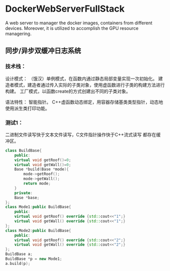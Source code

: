 # DockerWebServerFullStack
A web server to manager the docker images, containers from different devices. Moreover, it is utilized to accomplish the GPU resource managering.


## 同步/异步双缓冲日志系统

### 技术栈：
设计模式：
（饿汉）单例模式，在函数内通过静态局部变量实现一次初始化。
建造者模式，建造者通过传入实际的子类对象，使用虚函数进行子类的构建方法进行构建。
工厂模式，以函数create的方式创建出不同的子类对象。

语法特性：
智能指针。
C++虚函数动态绑定，用容器存储基类类型指针，动态地使用派生类打印功能。
### 测试1：
二进制文件读写快于文本文件读写，C文件指针操作快于C++流式读写
都存在缓冲区。

```CPP
class BuildBase{
    public:
    virtual void getRoof()=0;
    virtual void getWall()=0;
    Base *build(Base *mode){
        mode->getRoof();
        mode->getWall();
        return mode;
    }
    private:
    Base *base;
};
class Mode1:public BuildBase{
    public:
    virtual void getRoof() override {std::cout<<"1";}
    virtual void getWall() override {std::cout<<"1";}
};
class Mode2:public BuildBase{
    public:
    virtual void getRoof() override {std::cout<<"2";}
    virtual void getWall() override {std::cout<<"2";}
};
BuildBase a;
BuildBase *p = new Mode1;
a.build(p);
```